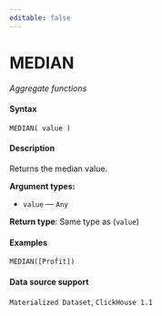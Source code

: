 ```yaml
---
editable: false
---
```


# MEDIAN

_Aggregate functions_

#### Syntax


```
MEDIAN( value )
```

#### Description
Returns the median value.

**Argument types:**
- `value` — `Any`


**Return type**: Same type as (`value`)

#### Examples

```
MEDIAN([Profit])
```


#### Data source support

`Materialized Dataset`, `ClickHouse 1.1`
